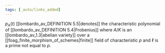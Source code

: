 ```yaml
---
tags: [_auto/links_added]
---
```

$p_A(t)$ [[lombardo_av_DEFINITION 5.5|denotes]] the characteristic polynomial of [[lombardo_av_DEFINITION 5.4|Frobenius]] where $A/K$ is an [[lombardo_av_1.3|abelian variety]] over a [[foag_finite_morphism_of_schemes|finite]] field of characteristic $p$ and $\ell$ is a prime not equal to $p$.